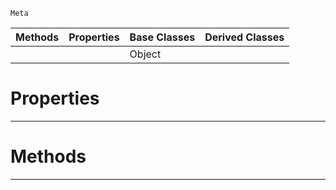  `Meta`

|Methods|Properties|Base Classes|Derived Classes|
|---|---|---|---|
| | |Object| |


 #  Properties


---  
 #  Methods


---  
 

 